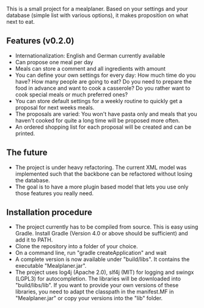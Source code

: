 This is a small project for a mealplaner. Based on your settings and your database (simple list with various options), it makes proposition on what next to eat. 

## Features (v0.2.0)

- Internationalization: English and German currently available
- Can propose one meal per day
- Meals can store a comment and all ingredients with amount
- You can define your own settings for every day: How much time do you have? How many people are going to eat? Do you need to prepare the food in advance and want to cook a casserole? Do you rather want to cook special meals or much preferred ones?
- You can store default settings for a weekly routine to quickly get a proposal for next weeks meals.
- The proposals are varied: You won't have pasta only and meals that you haven't cooked for quite a long time will be proposed more often.
- An ordered shopping list for each proposal will be created and can be printed.

## The future

- The project is under heavy refactoring. The current XML model was implemented such that the backbone can be refactored without losing the database. 
- The goal is to have a more plugin based model that lets you use only those features you really need.

## Installation procedure

- The project currently has to be compiled from source. This is easy using Gradle. Install Gradle (Version 4.0 or above should be sufficient) and add it to PATH.
- Clone the repository into a folder of your choice.
- On a command line, run "gradle createApplication" and wait
- A complete version is now available under "build/libs". It contains the executable "Mealplaner.jar".
- The project uses log4j (Apache 2.0), slf4j (MIT) for logging and swingx (LGPL3) for autocompletion. The libraries will be downloaded into "build/libs/lib". If you want to provide your own versions of these libraries, you need to adapt the classpath in the manifest.MF in "Mealplaner.jar" or copy your versions into the "lib" folder.
